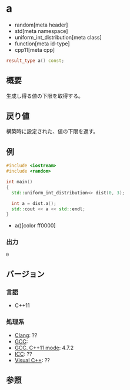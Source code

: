 # a
* random[meta header]
* std[meta namespace]
* uniform_int_distribution[meta class]
* function[meta id-type]
* cpp11[meta cpp]

```cpp
result_type a() const;
```

## 概要
生成し得る値の下限を取得する。


## 戻り値
構築時に設定された、値の下限を返す。


## 例
```cpp example
#include <iostream>
#include <random>

int main()
{
  std::uniform_int_distribution<> dist(0, 3);

  int a = dist.a();
  std::cout << a << std::endl;
}
```
* a()[color ff0000]

### 出力
```
0
```

## バージョン
### 言語
- C++11

### 処理系
- [Clang](/implementation.md#clang): ??
- [GCC](/implementation.md#gcc): 
- [GCC, C++11 mode](/implementation.md#gcc): 4.7.2
- [ICC](/implementation.md#icc): ??
- [Visual C++](/implementation.md#visual_cpp): ??


## 参照


